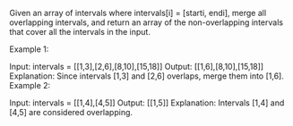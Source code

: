 Given an array of intervals where intervals[i] = [starti, endi], merge all overlapping intervals, and return an array
of the non-overlapping intervals that cover all the intervals in the input.

Example 1:

Input: intervals = [[1,3],[2,6],[8,10],[15,18]]
Output: [[1,6],[8,10],[15,18]]
Explanation: Since intervals [1,3] and [2,6] overlaps, merge them into [1,6].
Example 2:

Input: intervals = [[1,4],[4,5]]
Output: [[1,5]]
Explanation: Intervals [1,4] and [4,5] are considered overlapping.
